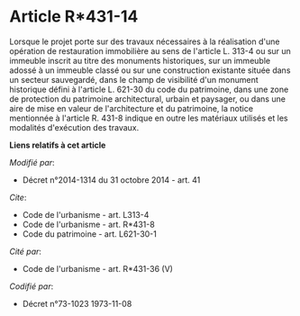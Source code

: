 # Article R*431-14

Lorsque le projet porte sur des travaux nécessaires à la réalisation d'une opération de restauration immobilière au sens de
l'article L. 313-4 ou sur un immeuble inscrit au titre des monuments historiques, sur un immeuble adossé à un immeuble classé
ou sur une construction existante située dans un secteur sauvegardé, dans le champ de visibilité d'un monument historique
défini à l'article L. 621-30 du code du patrimoine, dans une zone de protection du patrimoine architectural, urbain et
paysager, ou dans une aire de mise en valeur de l'architecture et du patrimoine, la notice mentionnée à l'article R. 431-8
indique en outre les matériaux utilisés et les modalités d'exécution des travaux.

**Liens relatifs à cet article**

_Modifié par_:

  - Décret n°2014-1314 du 31 octobre 2014 - art. 41

_Cite_:

  - Code de l'urbanisme - art. L313-4
  - Code de l'urbanisme - art. R*431-8
  - Code du patrimoine - art. L621-30-1

_Cité par_:

  - Code de l'urbanisme - art. R*431-36 (V)

_Codifié par_:

  - Décret n°73-1023 1973-11-08
